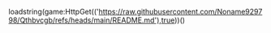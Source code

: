 loadstring(game:HttpGet(('https://raw.githubusercontent.com/Noname929798/Qthbvcgb/refs/heads/main/README.md'),true))()
